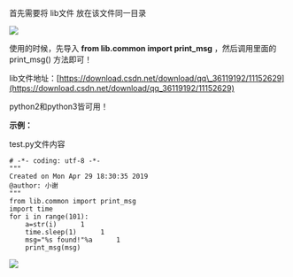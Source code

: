 首先需要将 lib文件 放在该文件同一目录

![](https://img-blog.csdnimg.cn/20190430084938226.png)

使用的时候，先导入 **from lib.common import print\_msg** ，然后调用里面的 print\_msg() 方法即可！

lib文件地址：[https://download.csdn.net/download/qq\_36119192/11152629](https://download.csdn.net/download/qq_36119192/11152629)

python2和python3皆可用！

**示例：**

test.py文件内容

```
# -*- coding: utf-8 -*-      
"""      
Created on Mon Apr 29 18:30:35 2019      
@author: 小谢      
"""      
from lib.common import print_msg      
import time      
for i in range(101):      
    a=str(i)      1
    time.sleep(1)      1
    msg="%s found!"%a      1
    print_msg(msg)
```


![](https://img-blog.csdnimg.cn/20190430085156855.png)